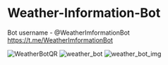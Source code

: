 # Weather-Information-Bot
Bot username - @WeatherImformationBot
https://t.me/WeatherImformationBot

![WeatherBotQR](https://user-images.githubusercontent.com/84120092/185650994-cc3781ea-6d99-4499-ae59-e6b27d6f055d.jpg)
![weather_bot](https://user-images.githubusercontent.com/84120092/185650273-522cceee-183c-4ba3-bad9-c1fc052a696c.jpeg)
![weather_bot_img](https://user-images.githubusercontent.com/84120092/185650335-7f3ab479-1a76-4633-8e46-05b36eca68fa.jpeg)


